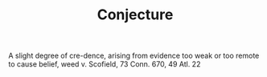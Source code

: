---
title: Conjecture
letter: C
permalink: "/definitions/bld-conjecture.html"
body: A slight degree of cre-dence, arising from evidence too weak or too remote to
  cause belief, weed v. Scofield, 73 Conn. 670, 49 Atl. 22
published_at: '2018-07-07'
source: Black's Law Dictionary 2nd Ed (1910)
layout: post
---